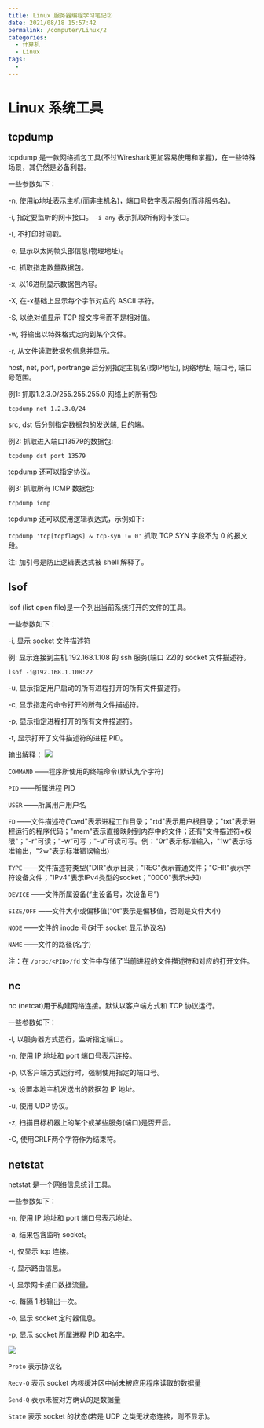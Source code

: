 ```yaml
---
title: Linux 服务器编程学习笔记②
date: 2021/08/18 15:57:42
permalink: /computer/Linux/2
categories:
  - 计算机
  - Linux
tags:
  -
---
```

# Linux 系统工具

## tcpdump

tcpdump 是一款网络抓包工具(不过Wireshark更加容易使用和掌握)，在一些特殊场景，其仍然是必备利器。

一些参数如下：

-n, 使用ip地址表示主机(而非主机名)，端口号数字表示服务(而非服务名)。

-i, 指定要监听的网卡接口。 `-i any` 表示抓取所有网卡接口。

-t, 不打印时间戳。

-e, 显示以太网帧头部信息(物理地址)。

-c, 抓取指定数量数据包。

-x, 以16进制显示数据包内容。

-X, 在-x基础上显示每个字节对应的 ASCII 字符。

-S, 以绝对值显示 TCP 报文序号而不是相对值。

-w, 将输出以特殊格式定向到某个文件。

-r, 从文件读取数据包信息并显示。

host, net, port, portrange 后分别指定主机名(或IP地址), 网络地址, 端口号, 端口号范围。

例1: 抓取1.2.3.0/255.255.255.0 网络上的所有包:

`tcpdump net 1.2.3.0/24`

src, dst 后分别指定数据包的发送端, 目的端。

例2: 抓取进入端口13579的数据包:

`tcpdump dst port 13579`

tcpdump 还可以指定协议。

例3: 抓取所有 ICMP 数据包:

`tcpdump icmp`

tcpdump 还可以使用逻辑表达式，示例如下:

`tcpdump 'tcp[tcpflags] & tcp-syn != 0'` 抓取 TCP SYN 字段不为 0 的报文段。

注: 加引号是防止逻辑表达式被 shell 解释了。

## lsof

lsof (list open file)是一个列出当前系统打开的文件的工具。

一些参数如下：

-i, 显示 socket 文件描述符

例: 显示连接到主机 192.168.1.108 的 ssh 服务(端口 22)的 socket 文件描述符。

`lsof -i@192.168.1.108:22`

-u, 显示指定用户启动的所有进程打开的所有文件描述符。

-c, 显示指定的命令打开的所有文件描述符。

-p, 显示指定进程打开的所有文件描述符。

-t, 显示打开了文件描述符的进程 PID。

输出解释：
![](https://blog-web-image.oss-cn-shanghai.aliyuncs.com/computer/linux/2/1.png)

`COMMAND` ——程序所使用的终端命令(默认九个字符)

`PID` ——所属进程 PID

`USER` ——所属用户用户名

`FD` ——文件描述符("cwd"表示进程工作目录；"rtd"表示用户根目录；"txt"表示进程运行的程序代码；"mem"表示直接映射到内存中的文件；还有"文件描述符+权限"；"-r"可读；"-w”可写；"-u"可读可写。例："0r"表示标准输入，"1w"表示标准输出，"2w"表示标准错误输出)

`TYPE` ——文件描述符类型("DIR"表示目录；"REG"表示普通文件；"CHR"表示字符设备文件；"IPv4"表示IPv4类型的socket；"0000"表示未知)

`DEVICE` ——文件所属设备(“主设备号，次设备号”)

`SIZE/OFF` ——文件大小或偏移值(“0t”表示是偏移值，否则是文件大小)

`NODE` ——文件的 inode 号(对于 socket 显示协议名)

`NAME` ——文件的路径(名字)

注：在 `/proc/<PID>/fd` 文件中存储了当前进程的文件描述符和对应的打开文件。

## nc

nc (netcat)用于构建网络连接。默认以客户端方式和 TCP 协议运行。

一些参数如下：

-l, 以服务器方式运行，监听指定端口。

-n, 使用 IP 地址和 port 端口号表示连接。

-p, 以客户端方式运行时，强制使用指定的端口号。

-s, 设置本地主机发送出的数据包 IP 地址。

-u, 使用 UDP 协议。

-z, 扫描目标机器上的某个或某些服务(端口)是否开启。

-C, 使用CRLF两个字符作为结束符。

## netstat

netstat 是一个网络信息统计工具。

一些参数如下：

-n, 使用 IP 地址和 port 端口号表示地址。

-a, 结果包含监听 socket。

-t, 仅显示 tcp 连接。

-r, 显示路由信息。

-i, 显示网卡接口数据流量。

-c, 每隔 1 秒输出一次。

-o, 显示 socket 定时器信息。

-p, 显示 socket 所属进程 PID 和名字。

![](https://blog-web-image.oss-cn-shanghai.aliyuncs.com/computer/linux/2/2.png)

`Proto` 表示协议名

`Recv-Q` 表示 socket 内核缓冲区中尚未被应用程序读取的数据量

`Send-Q` 表示未被对方确认的是数据量

`State` 表示 socket 的状态(若是 UDP 之类无状态连接，则不显示)。
